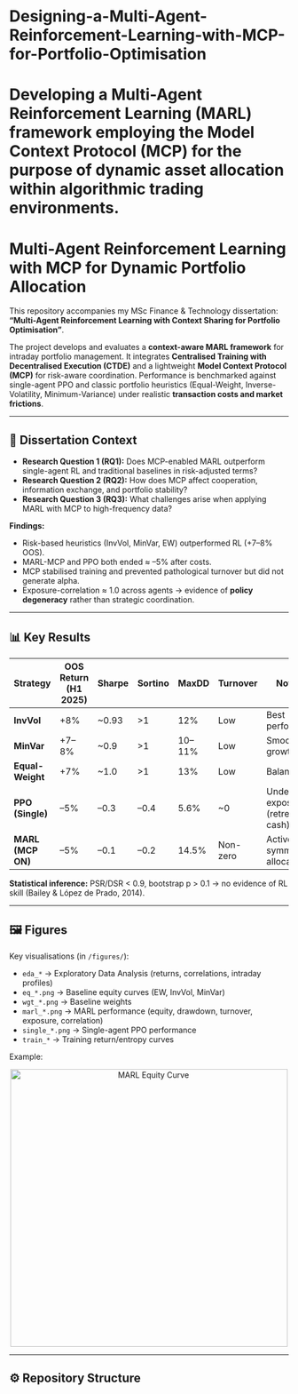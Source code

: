 # Designing-a-Multi-Agent-Reinforcement-Learning-with-MCP-for-Portfolio-Optimisation
# Developing a Multi-Agent Reinforcement Learning (MARL) framework employing the Model Context Protocol (MCP) for the purpose of dynamic asset allocation within algorithmic trading environments.


# Multi-Agent Reinforcement Learning with MCP for Dynamic Portfolio Allocation

This repository accompanies my MSc Finance & Technology dissertation:  
**“Multi-Agent Reinforcement Learning with Context Sharing for Portfolio Optimisation”**.  

The project develops and evaluates a **context-aware MARL framework** for intraday portfolio management. It integrates **Centralised Training with Decentralised Execution (CTDE)** and a lightweight **Model Context Protocol (MCP)** for risk-aware coordination. Performance is benchmarked against single-agent PPO and classic portfolio heuristics (Equal-Weight, Inverse-Volatility, Minimum-Variance) under realistic **transaction costs and market frictions**.

---

## 📑 Dissertation Context

- **Research Question 1 (RQ1):** Does MCP-enabled MARL outperform single-agent RL and traditional baselines in risk-adjusted terms?  
- **Research Question 2 (RQ2):** How does MCP affect cooperation, information exchange, and portfolio stability?  
- **Research Question 3 (RQ3):** What challenges arise when applying MARL with MCP to high-frequency data?

**Findings:**  
- Risk-based heuristics (InvVol, MinVar, EW) outperformed RL (+7–8% OOS).  
- MARL-MCP and PPO both ended ≈ –5% after costs.  
- MCP stabilised training and prevented pathological turnover but did not generate alpha.  
- Exposure-correlation ≈ 1.0 across agents → evidence of **policy degeneracy** rather than strategic coordination.

---

## 📊 Key Results

| Strategy          | OOS Return (H1 2025) | Sharpe | Sortino | MaxDD   | Turnover | Notes |
|-------------------|----------------------|--------|---------|---------|----------|-------|
| **InvVol**        | +8%                  | ~0.93  | >1      | 12%     | Low      | Best performer |
| **MinVar**        | +7–8%                | ~0.9   | >1      | 10–11%  | Low      | Smooth growth |
| **Equal-Weight**  | +7%                  | ~1.0   | >1      | 13%     | Low      | Balanced |
| **PPO (Single)**  | –5%                  | –0.3   | –0.4    | 5.6%    | ~0       | Under-exposed (retreat to cash) |
| **MARL (MCP ON)** | –5%                  | –0.1   | –0.2    | 14.5%   | Non-zero | Active but symmetric allocations |

**Statistical inference:** PSR/DSR < 0.9, bootstrap p > 0.1 → no evidence of RL skill (Bailey & López de Prado, 2014).

---

## 🖼️ Figures

Key visualisations (in `/figures/`):  

- `eda_*` → Exploratory Data Analysis (returns, correlations, intraday profiles)  
- `eq_*.png` → Baseline equity curves (EW, InvVol, MinVar)  
- `wgt_*.png` → Baseline weights  
- `marl_*.png` → MARL performance (equity, drawdown, turnover, exposure, correlation)  
- `single_*.png` → Single-agent PPO performance  
- `train_*` → Training return/entropy curves  

Example:  

<p align="center">
  <img src="figures/marl_equity.png" alt="MARL Equity Curve" width="500"/>
</p>

---

## ⚙️ Repository Structure

